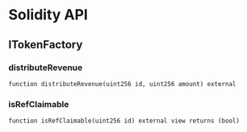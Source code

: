 # Solidity API

## ITokenFactory

### distributeRevenue

```solidity
function distributeRevenue(uint256 id, uint256 amount) external
```

### isRefClaimable

```solidity
function isRefClaimable(uint256 id) external view returns (bool)
```

